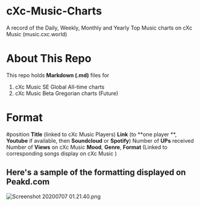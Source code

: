 # cXc-Music-Charts
A record of the Daily, Weekly, Monthly and Yearly Top Music charts on cXc Music (music.cxc.world)

# About This Repo
This repo holds **Markdown (.md)** files for
1. cXc Music SE Global All-time charts
2. cXc Music Beta Gregorian charts (Future)

# Format
\#position
**Title** (linked to cXc Music Players)
**Link** (to **one player **, **Youtube** if available, then **Soundcloud** or **Spotify**)
Number of **UPs** received
Number of **Views** on cXc Music
**Mood**, **Genre**, **Format** (Linked to corresponding songs display on cXc Music )

## Here's a sample of the formatting displayed on Peakd.com

![Screenshot 20200707 01.21.40.png](https://files.peakd.com/file/peakd-hive/currentxchange/y0BN1O8R-Screenshot202020-07-072001.21.40.png)
 
<!--stackedit_data:
eyJoaXN0b3J5IjpbMTkzOTEzNDEwMywtNjc2OTMyOTY5LDE2ND
UyOTMzMjRdfQ==
-->